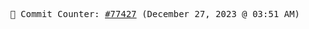 <p align="center">
    <samp>
        📮 Commit Counter: <a href="https://github.com/Javascript-void0/Javascript-void0/commits/main">#77427</a> (December 27, 2023 @ 03:51 AM)
    </samp>
</p>